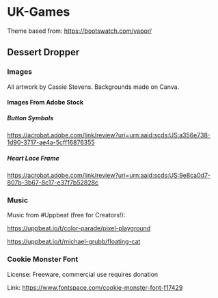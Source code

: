 # UK-Games

Theme based from:
https://bootswatch.com/vapor/

## Dessert Dropper
### Images
All artwork by Cassie Stevens.
Backgrounds made on Canva.

#### Images From Adobe Stock
##### Button Symbols
https://acrobat.adobe.com/link/review?uri=urn:aaid:scds:US:a356e738-1d90-3717-ae4a-5cff16876355
##### Heart Lace Frame
https://acrobat.adobe.com/link/review?uri=urn:aaid:scds:US:9e8ca0d7-807b-3b67-8c17-e37f7b52828c

### Music
Music from #Uppbeat (free for Creators!):

https://uppbeat.io/t/color-parade/pixel-playground

https://uppbeat.io/t/michael-grubb/floating-cat

### Cookie Monster Font
License: Freeware, commercial use requires donation

Link: https://www.fontspace.com/cookie-monster-font-f17429

